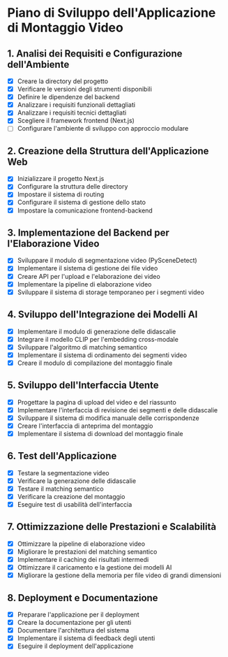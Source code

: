 # Piano di Sviluppo dell'Applicazione di Montaggio Video

## 1. Analisi dei Requisiti e Configurazione dell'Ambiente
- [x] Creare la directory del progetto
- [x] Verificare le versioni degli strumenti disponibili
- [x] Definire le dipendenze del backend
- [x] Analizzare i requisiti funzionali dettagliati
- [x] Analizzare i requisiti tecnici dettagliati
- [x] Scegliere il framework frontend (Next.js)
- [ ] Configurare l'ambiente di sviluppo con approccio modulare

## 2. Creazione della Struttura dell'Applicazione Web
- [x] Inizializzare il progetto Next.js
- [x] Configurare la struttura delle directory
- [x] Impostare il sistema di routing
- [x] Configurare il sistema di gestione dello stato
- [x] Impostare la comunicazione frontend-backend

## 3. Implementazione del Backend per l'Elaborazione Video
- [x] Sviluppare il modulo di segmentazione video (PySceneDetect)
- [x] Implementare il sistema di gestione dei file video
- [x] Creare API per l'upload e l'elaborazione dei video
- [x] Implementare la pipeline di elaborazione video
- [x] Sviluppare il sistema di storage temporaneo per i segmenti video

## 4. Sviluppo dell'Integrazione dei Modelli AI
- [x] Implementare il modulo di generazione delle didascalie
- [x] Integrare il modello CLIP per l'embedding cross-modale
- [x] Sviluppare l'algoritmo di matching semantico
- [x] Implementare il sistema di ordinamento dei segmenti video
- [x] Creare il modulo di compilazione del montaggio finale

## 5. Sviluppo dell'Interfaccia Utente
- [x] Progettare la pagina di upload del video e del riassunto
- [x] Implementare l'interfaccia di revisione dei segmenti e delle didascalie
- [x] Sviluppare il sistema di modifica manuale delle corrispondenze
- [x] Creare l'interfaccia di anteprima del montaggio
- [x] Implementare il sistema di download del montaggio finale

## 6. Test dell'Applicazione
- [x] Testare la segmentazione video
- [x] Verificare la generazione delle didascalie
- [x] Testare il matching semantico
- [x] Verificare la creazione del montaggio
- [x] Eseguire test di usabilità dell'interfaccia

## 7. Ottimizzazione delle Prestazioni e Scalabilità
- [x] Ottimizzare la pipeline di elaborazione video
- [x] Migliorare le prestazioni del matching semantico
- [x] Implementare il caching dei risultati intermedi
- [x] Ottimizzare il caricamento e la gestione dei modelli AI
- [x] Migliorare la gestione della memoria per file video di grandi dimensioni

## 8. Deployment e Documentazione
- [x] Preparare l'applicazione per il deployment
- [x] Creare la documentazione per gli utenti
- [x] Documentare l'architettura del sistema
- [x] Implementare il sistema di feedback degli utenti
- [x] Eseguire il deployment dell'applicazione
